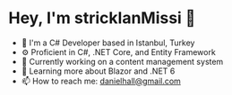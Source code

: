 # Hey, I'm stricklanMissi 👋
- 🏢 I'm a C# Developer based in Istanbul, Turkey
- ⚙️ Proficient in C#, .NET Core, and Entity Framework
- 🔭 Currently working on a content management system
- 🌱 Learning more about Blazor and .NET 6
- 📫 How to reach me: danielhall@gmail.com
